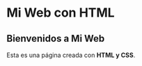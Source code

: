 <!DOCTYPE html>
<html lang="es">
   <head>
       <meta charset="UTF-8">
       <meta name="viewport" content="width=device-width, initial-scale=1.0">
       <h1>Mi Web con HTML</h1>
   </head>
   <body>
       <h2>Bienvenidos a Mi Web</h2>
       <p>Esta es una página creada con <strong>HTML y CSS</strong>.</p>
   </body>
</html>
